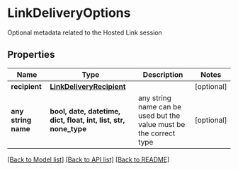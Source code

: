 # LinkDeliveryOptions

Optional metadata related to the Hosted Link session

## Properties
Name | Type | Description | Notes
------------ | ------------- | ------------- | -------------
**recipient** | [**LinkDeliveryRecipient**](LinkDeliveryRecipient.md) |  | [optional] 
**any string name** | **bool, date, datetime, dict, float, int, list, str, none_type** | any string name can be used but the value must be the correct type | [optional]

[[Back to Model list]](../README.md#documentation-for-models) [[Back to API list]](../README.md#documentation-for-api-endpoints) [[Back to README]](../README.md)


